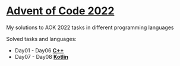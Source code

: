 # [Advent of Code 2022](https://adventofcode.com/2022)

My solutions to AOK 2022 tasks in different programming languages

Solved tasks and languages:

- Day01 - Day06 [**C++**](/cpp)
- Day07 - Day08 [**Kotlin**](/kotlin) 
